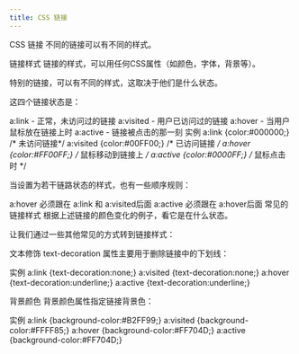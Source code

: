 ```yaml
---
title: CSS 链接 
---
```



CSS 链接
不同的链接可以有不同的样式。

链接样式
链接的样式，可以用任何CSS属性（如颜色，字体，背景等）。

特别的链接，可以有不同的样式，这取决于他们是什么状态。

这四个链接状态是：

a:link - 正常，未访问过的链接
a:visited - 用户已访问过的链接
a:hover - 当用户鼠标放在链接上时
a:active - 链接被点击的那一刻
实例
a:link {color:#000000;}      /* 未访问链接*/
a:visited {color:#00FF00;}  /* 已访问链接 */
a:hover {color:#FF00FF;}  /* 鼠标移动到链接上 */
a:active {color:#0000FF;}  /* 鼠标点击时 */


当设置为若干链路状态的样式，也有一些顺序规则：

a:hover 必须跟在 a:link 和 a:visited后面
a:active 必须跟在 a:hover后面
常见的链接样式
根据上述链接的颜色变化的例子，看它是在什么状态。

让我们通过一些其他常见的方式转到链接样式：

文本修饰
text-decoration 属性主要用于删除链接中的下划线：

实例
a:link {text-decoration:none;}
a:visited {text-decoration:none;}
a:hover {text-decoration:underline;}
a:active {text-decoration:underline;}


背景颜色
背景颜色属性指定链接背景色：

实例
a:link {background-color:#B2FF99;}
a:visited {background-color:#FFFF85;}
a:hover {background-color:#FF704D;}
a:active {background-color:#FF704D;}

